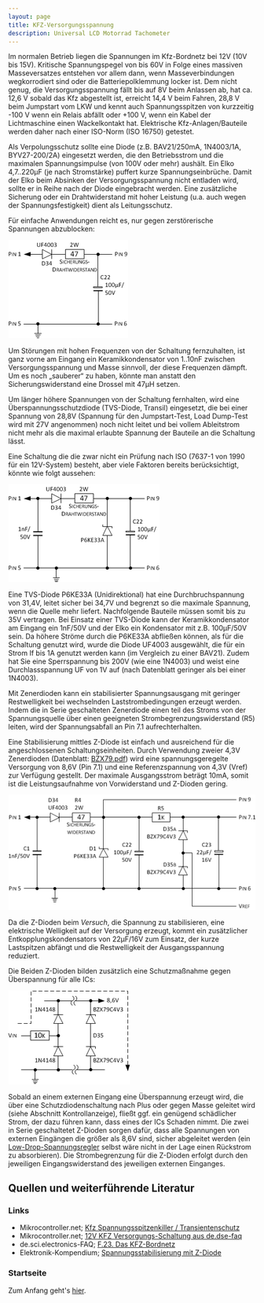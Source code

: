 ```yaml
---
layout: page
title: KFZ-Versorgungsspannung
description: Universal LCD Motorrad Tachometer
---
```


Im normalen Betrieb liegen die Spannungen im Kfz-Bordnetz bei 12V (10V bis 15V). Kritische Spannungspegel von bis 60V in Folge eines massiven Masseversatzes entstehen vor allem dann, wenn Masseverbindungen wegkorrodiert sind oder die Batteriepolklemmung locker ist. Dem nicht genug, die Versorgungsspannung fällt bis auf 8V beim Anlassen ab, hat ca. 12,6 V sobald das Kfz abgestellt ist, erreicht 14,4 V beim Fahren, 28,8 V beim Jumpstart vom LKW und kennt auch Spannungsspitzen von kurzzeitig -100 V wenn ein Relais abfällt oder +100 V, wenn ein Kabel der Lichtmaschine einen Wackelkontakt hat. Elektrische Kfz-Anlagen/Bauteile werden daher nach einer ISO-Norm (ISO 16750) getestet.

Als Verpolungsschutz sollte eine Diode (z.B. BAV21/250mA, 1N4003/1A, BYV27-200/2A) eingesetzt werden, die den Betriebsstrom und die maximalen Spannungsimpulse (von 100V oder mehr) aushält. Ein Elko 4,7..220μF (je nach Stromstärke) puffert kurze Spannungseinbrüche. Damit der Elko beim Absinken der Versorgungsspannung nicht entladen wird, sollte er in Reihe nach der Diode eingebracht werden. Eine zusätzliche Sicherung oder ein Drahtwiderstand mit hoher Leistung (u.a. auch wegen der Spannungsfestigkeit) dient als Leitungsschutz.

Für einfache Anwendungen reicht es, nur gegen zerstörerische Spannungen abzublocken:

![KFZ-Versorgungsspannung Abb. 1](../images/Versorgungsspannung_1.png)

Um Störungen mit hohen Frequenzen von der Schaltung fernzuhalten, ist ganz vorne am Eingang ein Keramikkondensator von 1..10nF zwischen Versorgungsspannung und Masse sinnvoll, der diese Frequenzen dämpft. Um es noch „sauberer“ zu haben, könnte man anstatt den Sicherungswiderstand eine Drossel mit 47μH setzen.

Um länger höhere Spannungen von der Schaltung fernhalten, wird eine Überspannungsschutzdiode (TVS-Diode, Transil) eingesetzt, die bei einer Spannung von 28,8V (Spannung für den Jumpstart-Test, Load Dump-Test wird mit 27V angenommen) noch nicht leitet und bei vollem Ableitstrom nicht mehr als die maximal erlaubte Spannung der Bauteile an die Schaltung lässt.

Eine Schaltung die die zwar nicht ein Prüfung nach ISO (7637-1 von 1990 für ein 12V-System) besteht, aber viele Faktoren bereits berücksichtigt, könnte wie folgt aussehen:

![KFZ-Versorgungsspannung Abb. 2](../images/Versorgungsspannung_2.png)

Eine TVS-Diode P6KE33A (Unidirektional) hat eine Durchbruchspannung von 31,4V, leitet sicher bei 34,7V und begrenzt so die maximale Spannung, wenn die Quelle mehr liefert. Nachfolgende Bauteile müssen somit bis zu 35V vertragen. Bei Einsatz einer TVS-Diode kann der Keramikkondensator am Eingang ein 1nF/50V und der Elko ein Kondensator mit z.B. 100μF/50V sein. Da höhere Ströme durch die P6KE33A abfließen können, als für die Schaltung genutzt wird, wurde die Diode UF4003 ausgewählt, die für ein Strom If bis 1A genutzt werden kann (im Vergleich zu einer BAV21). Zudem hat Sie eine Sperrspannung bis 200V (wie eine 1N4003) und weist eine Durchlassspannung UF von 1V auf (nach Datenblatt geringer als bei einer 1N4003).

Mit Zenerdioden kann ein stabilisierter Spannungsausgang mit geringer Restwelligkeit bei wechselnden Laststrombedingungen erzeugt werden. Indem die in Serie geschalteten Zenerdiode einen teil des Stroms von der Spannungsquelle über einen geeigneten Strombegrenzungswiderstand (R5) leiten, wird der Spannungsabfall an Pin 7.1 aufrechterhalten.

Eine Stabilisierung mittles Z-Diode ist einfach und ausreichend für die angeschlossenen Schaltungseinheiten. Durch Verwendung zweier 4,3V Zenerdioden (Datenblatt: [BZX79.pdf](http://www.nxp.com/documents/data_sheet/BZX79.pdf)) wird eine spannungsgeregelte Versorgung von 8,6V (Pin 7.1) und eine Referenzspannung von 4,3V (Vref) zur Verfügung gestellt. Der maximale Ausgangsstrom beträgt 10mA, somit ist die Leistungsaufnahme von Vorwiderstand und Z-Dioden gering.

![KFZ-Versorgungsspannung Abb. 3](../images/Versorgungsspannung_3.png)

Da die Z-Dioden beim _Versuch_, die Spannung zu stabilisieren, eine elektrische Welligkeit auf der Versorgung erzeugt, kommt ein zusätzlicher Entkopplungskondensators von 22μF/16V zum Einsatz, der kurze Lastspitzen abfängt und die Restwelligkeit der Ausgangsspannung reduziert.

Die Beiden Z-Dioden bilden zusätzlich eine Schutzmaßnahme gegen Überspannung für alle ICs:

![KFZ-Versorgungsspannung Abb. 4](../images/Versorgungsspannung_4.png)

Sobald an einem externen Eingang eine Überspannung erzeugt wird, die über eine Schutzdiodenschaltung nach Plus oder gegen Masse geleitet wird (siehe Abschnitt Kontrollanzeige), fließt ggf. ein genügend schädlicher Strom, der dazu führen kann, dass eines der ICs Schaden nimmt. Die zwei in Serie geschaltetet Z-Dioden sorgen dafür, dass alle Spannungen von externen Eingängen die größer als 8,6V sind, sicher abgeleitet werden (ein [Low-Drop-Spannungsregler](http://de.wikipedia.org/wiki/Spannungsregler) selbst wäre nicht in der Lage einen Rückstrom zu absorbieren). Die Strombegrenzung für die Z-Dioden erfolgt durch den jeweiligen Eingangswiderstand des jeweiligen externen Einganges.

## Quellen und weiterführende Literatur

### Links
- Mikrocontroller.net; [Kfz Spannungsspitzenkiller / Transientenschutz](http://www.mikrocontroller.net/articles/Kfz_Spannungsspitzenkiller_/_Transientenschutz)
- Mikrocontroller.net; [12V KFZ Versorgungs-Schaltung aus de.dse-faq](https://www.mikrocontroller.net/topic/392585)
- de.sci.electronics-FAQ; [F.23. Das KFZ-Bordnetz](http://www.dse-faq.elektronik-kompendium.de/dse-faq.htm#F.23)
- Elektronik-Kompendium; [Spannungsstabilisierung mit Z-Diode](http://www.elektronik-kompendium.de/sites/slt/1012151.htm)

### Startseite
Zum Anfang geht's [hier](../index.html).
